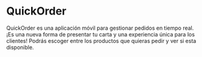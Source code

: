 # QuickOrder
QuickOrder es una aplicación  móvil para gestionar pedidos en tiempo real. ¡Es una nueva forma de presentar tu carta y una experiencia única para los clientes! Podrás escoger entre los productos que quieras pedir y ver si esta disponible. 
